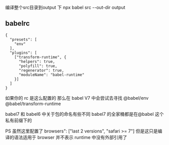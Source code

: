 
编译整个src目录到output 下
npx babel src --out-dir  output

## babelrc
```
{
  "presets": [
    "env"
  ],
  "plugins": [
    ["transform-runtime", {
      "helpers": true,
      "polyfill": true,
      "regenerator": true,
      "moduleName": "babel-runtime"
    }]
  ]
}
```
如果你的 rc 是这么配置的
那么在 babel V7 中会尝试去寻找 @babel/env   @babel/transform-runtime

babel7 和 babel6 中关于包的命名有些不同
babel7 的全家桶都是在@babel 这个私有前缀下的

PS  虽然这里配置了 browsers": ["last 2 versions", "safari >= 7"]  但是这只是编译的语法适用于 browser  并不表示 runtime 中没有外部引用了
